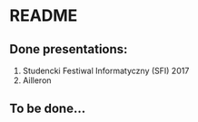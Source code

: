 # README

## Done presentations:
1. Studencki Festiwal Informatyczny (SFI) 2017
2. Ailleron

## To be done...
